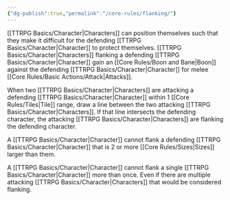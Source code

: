 ```yaml
---
{"dg-publish":true,"permalink":"/core-rules/flanking/"}
---
```


[[TTRPG Basics/Character\|Characters]] can position themselves such that they make it difficult for the defending [[TTRPG Basics/Character\|Character]] to protect themselves. [[TTRPG Basics/Character\|Characters]] flanking a defending [[TTRPG Basics/Character\|Character]] gain an [[Core Rules/Boon and Bane\|Boon]] against the defending [[TTRPG Basics/Character\|Character]] for melee [[Core Rules/Basic Actions/Attack\|Attacks]].

When two [[TTRPG Basics/Character\|Characters]] are attacking a defending [[TTRPG Basics/Character\|Character]] within 1 [[Core Rules/Tiles\|Tile]] range, draw a line between the two attacking [[TTRPG Basics/Character\|Characters]]. If that line intersects the defending character, the attacking [[TTRPG Basics/Character\|Characters]] are flanking the defending character. 

A [[TTRPG Basics/Character\|Character]] cannot flank a defending [[TTRPG Basics/Character\|Character]] that is 2 or more [[Core Rules/Sizes\|Sizes]] larger than them.

A [[TTRPG Basics/Character\|Character]] cannot flank a single [[TTRPG Basics/Character\|Character]] more than once. Even if there are multiple attacking [[TTRPG Basics/Character\|Characters]] that would be considered flanking.
